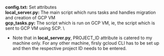 **config.txt:** Set attributes
\
**local_server.py:** The main script which runs tasks and handles migration and creation of GCP VM
\
**gcp_tasks.py:** The script which is run on GCP VM, ie, the script which is sent to GCP VM using SCP.
\

* Note that in **local_server.py**, PROJECT_ID attribute is catered to my machine only. For any other machine, firsly gcloud CLI has to be set up and then the respective project ID needs to be entered.
